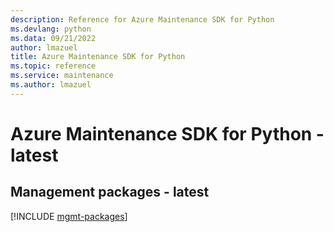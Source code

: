 ```yaml
---
description: Reference for Azure Maintenance SDK for Python
ms.devlang: python
ms.data: 09/21/2022
author: lmazuel
title: Azure Maintenance SDK for Python
ms.topic: reference
ms.service: maintenance
ms.author: lmazuel
---
```

# Azure Maintenance SDK for Python - latest

## Management packages - latest
[!INCLUDE [mgmt-packages](maintenance-mgmt-index.md)]
